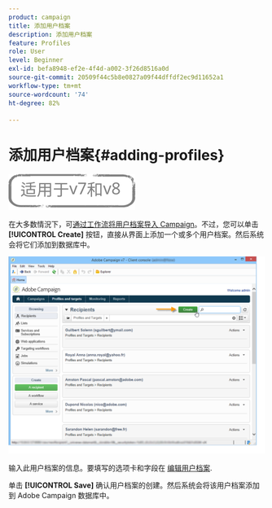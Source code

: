 ```yaml
---
product: campaign
title: 添加用户档案
description: 添加用户档案
feature: Profiles
role: User
level: Beginner
exl-id: befa8948-ef2e-4f4d-a002-3f26d8516a0d
source-git-commit: 20509f44c5b8e0827a09f44dffdf2ec9d11652a1
workflow-type: tm+mt
source-wordcount: '74'
ht-degree: 82%

---
```


# 添加用户档案{#adding-profiles}

![](../../assets/common.svg)

在大多数情況下，可[通过工作流将用户档案导入 Campaign](../../platform/using/import-export-workflows.md)。不过，您可以单击 **[!UICONTROL Create]** 按钮，直接从界面上添加一个或多个用户档案。然后系统会将它们添加到数据库中。

![](assets/s_ncs_user_profile_add.png)

输入此用户档案的信息。要填写的选项卡和字段在 [编辑用户档案](../../platform/using/editing-a-profile.md).

单击 **[!UICONTROL Save]** 确认用户档案的创建。然后系统会将该用户档案添加到 Adobe Campaign 数据库中。
